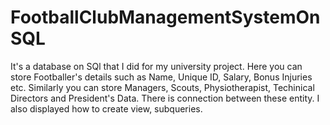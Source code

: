 # FootballClubManagementSystemOnSQL
It's a database on SQl that I did for my university project. Here you can store Footballer's details such as Name, Unique ID, Salary, Bonus Injuries etc. Similarly you can store Managers, Scouts, Physiotherapist, Techinical Directors and President's Data. There is connection between these entity. I also displayed how to create view, subqueries.

